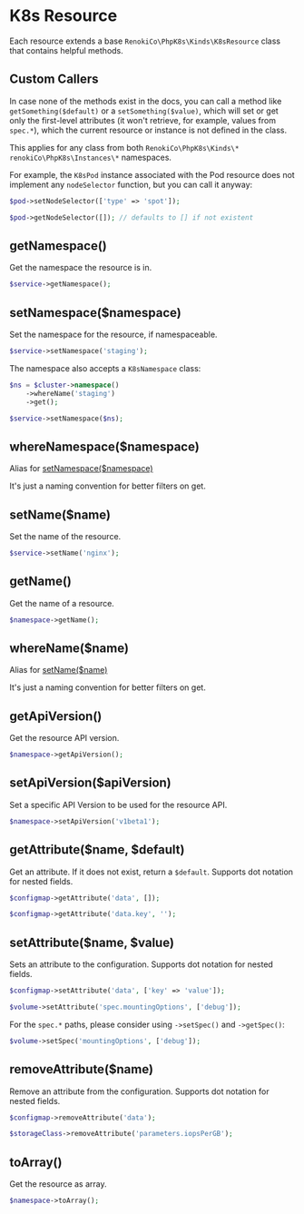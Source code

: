 # K8s Resource

Each resource extends a base `RenokiCo\PhpK8s\Kinds\K8sResource` class that contains helpful methods.

## Custom Callers

In case none of the methods exist in the docs, you can call a method like `getSomething($default)` or a `setSomething($value)`, which will set or get only the first-level attributes (it won't retrieve, for example, values from `spec.*`), which the current resource or instance is not defined in the class.

This applies for any class from both `RenokiCo\PhpK8s\Kinds\*` `renokiCo\PhpK8s\Instances\*` namespaces.

For example, the `K8sPod` instance associated with the Pod resource does not implement any `nodeSelector` function, but you can call it anyway:

```php
$pod->setNodeSelector(['type' => 'spot']);

$pod->getNodeSelector([]); // defaults to [] if not existent
```

## getNamespace()

Get the namespace the resource is in.

```php
$service->getNamespace();
```

## setNamespace($namespace)

Set the namespace for the resource, if namespaceable.

```php
$service->setNamespace('staging');
```

The namespace also accepts a `K8sNamespace` class:

```php
$ns = $cluster->namespace()
    ->whereName('staging')
    ->get();

$service->setNamespace($ns);
```

## whereNamespace($namespace)

Alias for [setNamespace($namespace)](#setnamespacenamespace)

It's just a naming convention for better filters on get.

## setName($name)

Set the name of the resource.

```php
$service->setName('nginx');
```

## getName()

Get the name of a resource.

```php
$namespace->getName();
```

## whereName($name)

Alias for [setName($name)](#setnamename)

It's just a naming convention for better filters on get.

## getApiVersion()

Get the resource API version.

```php
$namespace->getApiVersion();
```

## setApiVersion($apiVersion)

Set a specific API Version to be used for the resource API.

```php
$namespace->setApiVersion('v1beta1');
```

## getAttribute($name, $default)

Get an attribute. If it does not exist, return a `$default`. Supports dot notation for nested fields.

```php
$configmap->getAttribute('data', []);
```

```php
$configmap->getAttribute('data.key', '');
```

## setAttribute($name, $value)

Sets an attribute to the configuration. Supports dot notation for nested fields.

```php
$configmap->setAttribute('data', ['key' => 'value']);
```

```php
$volume->setAttribute('spec.mountingOptions', ['debug']);
```

For the `spec.*` paths, please consider using `->setSpec()` and `->getSpec()`:

```php
$volume->setSpec('mountingOptions', ['debug']);
```

## removeAttribute($name)

Remove an attribute from the configuration. Supports dot notation for nested fields.

```php
$configmap->removeAttribute('data');
```

```php
$storageClass->removeAttribute('parameters.iopsPerGB');
```

## toArray()

Get the resource as array.

```php
$namespace->toArray();
```
